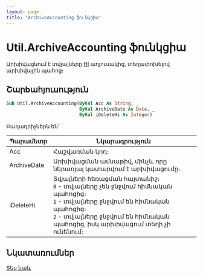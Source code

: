 ```yaml
---
layout: page
title: "ArchiveAccounting ֆունկցիա"
---
```


# Util.ArchiveAccounting ֆունկցիա

Արխիվացնում է տվյալները [HI](../../../Database/Hi.html)  աղյուսակից, տեղափոխելով արխիվային պահոց։

## Շարbահյուսություն

``` vb
Sub Util.ArchiveAccounting(ByVal Acc As String, _
                           ByVal ArchiveDate As Date, _
                           ByVal iDeleteHi As Integer)
```

Բաղադրիչներն են՝

| Պարամետր | Նկարագրություն |
|--|--|
| Acc | Հաշվառման կոդ։ |
| ArchiveDate | Արխիվացման ամսաթիվ, մինչև որը ներառյալ կատարվում է արխիվացումը։ |
| iDeleteHi | Տվյալների հեռացման հայտանիշ։ <br> `0` - տվյալները չեն ջնջվում հիմնական պահոցից։ <br> `1` - տվյալները ջնջվում են հիմնական պահոցից։ <br> `2` - տվյալները ջնջվում են հիմնական պահոցից, իսկ արխիվացում տեղի չի ունենում։ |

## Նկատառումներ

[Տես նաև](../../../functions.html)
